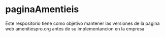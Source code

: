# paginaAmentieis
Este respositorio tiene como objetivo mantener las versiones de la pagina web amenitiespro.org antes de su implementancion en la empresa
